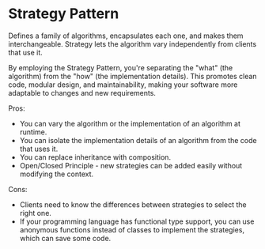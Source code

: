 # Strategy Pattern
Defines a family of algorithms, encapsulates each one, and makes them interchangeable. Strategy lets the algorithm vary independently from clients that use it.

By employing the Strategy Pattern, you're separating the "what" (the algorithm) from the "how" (the implementation details). This promotes clean code, modular design, and maintainability, making your software more adaptable to changes and new requirements.

Pros:
- You can vary the algorithm or the implementation of an algorithm at runtime.
- You can isolate the implementation details of an algorithm from the code that uses it.
- You can replace inheritance with composition.
- Open/Closed Principle - new strategies can be added easily without modifying the context.

Cons: 
- Clients need to know the differences between strategies to select the right one.
- If your programming language has functional type support, you can use anonymous functions instead of classes to implement the strategies, which can save some code.